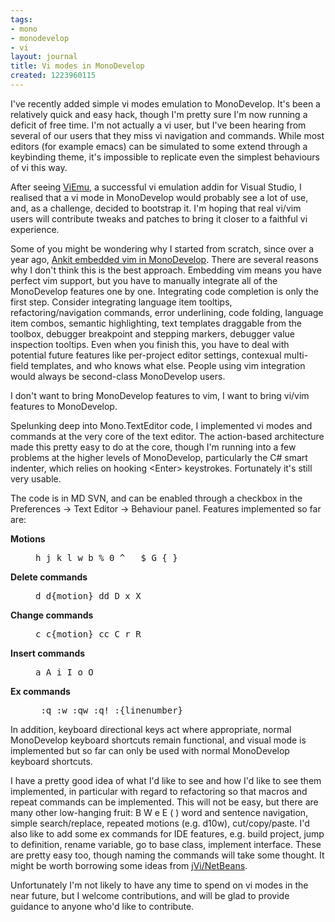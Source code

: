 ```yaml
---
tags:
- mono
- monodevelop
- vi
layout: journal
title: Vi modes in MonoDevelop
created: 1223960115
---
```

I've recently added simple vi modes emulation to MonoDevelop. It's been a relatively quick and easy hack, though I'm pretty sure I'm now running a deficit of free time. I'm not actually a vi user, but I've been hearing from several of our users that they miss vi navigation and commands. While most editors (for example emacs) can be simulated to some extend through a keybinding theme, it's impossible to replicate even the simplest behaviours of vi this way.

After seeing <a href="http://www.viemu.com/">ViEmu</a>, a successful vi emulation addin for Visual Studio, I realised that a vi mode in MonoDevelop would probably see a lot of use, and, as a challenge, decided to bootstrap it. I'm hoping that real vi/vim users will contribute tweaks and patches to bring it closer to a faithful vi experience.
<!--break-->
Some of you might be wondering why I started from scratch, since over a year ago, <a href="http://ankitjain.org/blog/2007/06/30/integrating-vim-with-monodevelop/">Ankit embedded vim in MonoDevelop</a>. There are several reasons why I don't think this is the best approach. Embedding vim means you have perfect vim support, but you have to manually integrate all of the MonoDevelop features one by one. Integrating code completion is only the first step. Consider integrating language item tooltips, refactoring/navigation commands, error underlining, code folding, language item combos, semantic highlighting, text templates draggable from the toolbox, debugger breakpoint and stepping markers, debugger value inspection tooltips. Even when you finish this, you have to deal with potential future features like per-project editor settings, contexual multi-field templates, and who knows what else. People using vim integration would always be second-class MonoDevelop users.

I don't want to bring MonoDevelop features to vim, I want to bring vi/vim features to MonoDevelop.

Spelunking deep into Mono.TextEditor code, I implemented vi modes and commands at the very core of the text editor. The action-based architecture made this pretty easy to do at the core, though I'm running into a few problems at the higher levels of MonoDevelop, particularly the C# smart indenter, which relies on hooking &lt;Enter&gt; keystrokes. Fortunately it's still very usable. 

The code is in MD SVN, and can be enabled through a checkbox in the Preferences -> Text Editor -> Behaviour panel. Features implemented so far are:
<dl>
<dt><strong>Motions</strong></dt><dd><pre>h j k l w b % 0 ^ _ $ G { }</pre></dd>
<dt><strong>Delete commands</strong></dt><dd><pre>d d{motion} dd D x X</pre></dd>
<dt><strong>Change commands</strong></dt><dd><pre>c c{motion} cc C r R</pre></dd>
<dt><strong>Insert commands</strong></dt><dd><pre>a A i I o O</pre></dd>
<dt><strong>Ex commands</strong></dt><dd><pre> :q :w :qw :q! :{linenumber}</pre></dd>
</dl>

In addition, keyboard directional keys act where appropriate, normal MonoDevelop keyboard shortcuts remain functional, and visual mode is implemented but so far can only be used with normal MonoDevelop keyboard shortcuts.

I have a pretty good idea of what I'd like to see and how I'd like to see them implemented, in particular with regard to refactoring so that macros and repeat commands can be implemented. This will not be easy, but there are many other low-hanging fruit: B W e E ( ) word and sentence navigation, simple search/replace, repeated motions (e.g. d10w), cut/copy/paste. I'd also like to add some ex commands for IDE features, e.g. build project, jump to definition, rename variable, go to base class, implement interface. These are pretty easy too, though naming the commands will take some thought. It might be worth borrowing some ideas from <a href="http://jvi.sourceforge.net/ReadmeNetBeans.html">jVi/NetBeans</a>.

Unfortunately I'm not likely to have any time to spend on vi modes in the near future, but I welcome contributions, and will be glad to provide guidance to anyone who'd like to contribute.
